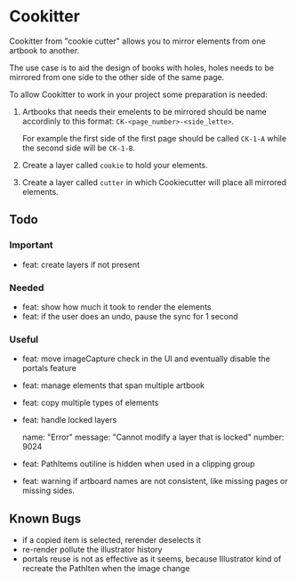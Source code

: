 # Cookitter

Cookitter from "cookie cutter" allows you to mirror elements from one artbook to another.

The use case is to aid the design of books with holes, holes needs to be mirrored from one side to the other side of the same page.

To allow Cookitter to work in your project some preparation is needed:

1. Artbooks that needs their emelents to be mirrored should be name accordinly to this format: `CK-<page_number>-<side_lette>`.

   For example the first side of the first page should be called `CK-1-A` while the second side will be `CK-1-B`.

2. Create a layer called `cookie` to hold your elements.

3. Create a layer called `cutter` in which Cookiecutter will place all mirrored elements.

## Todo

### Important

- feat: create layers if not present

### Needed

- feat: show how much it took to render the elements
- feat: if the user does an undo, pause the sync for 1 second

### Useful

- feat: move imageCapture check in the UI and eventually disable the portals feature
- feat: manage elements that span multiple artbook
- feat: copy multiple types of elements
- feat: handle locked layers

  name: "Error"
  message: "Cannot modify a layer that is locked"
  number: 9024

- feat: PathItems outiline is hidden when used in a clipping group
- feat: warning if artboard names are not consistent, like missing pages or missing sides.

## Known Bugs

- if a copied item is selected, rerender deselects it
- re-render pollute the illustrator history
- portals reuse is not as effective as it seems, because Illustrator kind of recreate the PathIten when the image change
